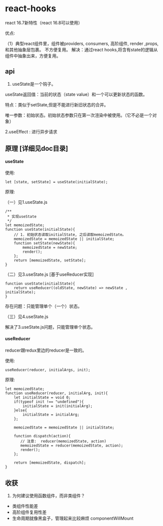 # react-hooks

react 16.7新特性（react 16.8可以使用）

优点:

（1）典型react组件里，组件被providers, consumers, 高阶组件, render ,props, 和其他抽象层包裹。  不方便复用。 解决：通过react hooks,将含有state的逻辑从组件中抽象出来，方便复用。


## api

1. useState是一个钩子。

useState返回值：当前的状态（state value）和一个可以更新状态的函数。

特点：类似于setState,但是不能进行新旧状态的合并。

唯一参数：初始状态。初始状态参数只在第一次渲染中被使用。（它不必是一个对象）

2.useEffect : 进行异步请求


## 原理 [详细见doc目录]

#### useState

使用:

```
let [state, setState] = useState(initialState);
```

原理:

（一）见1.useState.js

```
/**
 * 实现useState
 */
let memoizedState;
function useState(initialState){
    // 1. 初始状态读取initialState, 之后读取memoizedState。
    memoizedState = memoizedState || initialState;
    function setState(newState){
        memoizedState = newState;
        render();
    };
    return [memoizedState, setState];
}
```

（二）见3.useState.js [基于useReducer实现]

```
function useState(initialState){
    return useReducer((oldState, newState) => newState , initialState);
}
```

存在问题：只能管理单个（一个）状态。

（三）见4.useState.js

解决了3.useState.js问题，只能管理单个状态。

#### useReducer

reducer跟redux里边的reducer是一致的。

使用:

```
useReducer(reducer, initialArgs, init);
```

原理:

```
let memoizedState;
function useReducer(reducer, initialArg, init){
    let initialState = void 0;
    if(typeof init !== "undefined"){
        initialState = init(initialArg);
    }else{
        initialState = initialArg;
    };
    
    memoizedState = memoizedState || initialState;

    function dispatch(action){
       // 注意:  reducer(memoizedState, action)   
       memoizedState = reducer(memoizedState, action);
       render();
    };

    return [memoizedState, dispatch];
}
```


## 收获

1. 为何建议使用函数组件，而非类组件？

* 类组件性能差
* 高阶组件复用性差
* 生命周期就像黑盒子，管理起来比较麻烦 componentWillMount